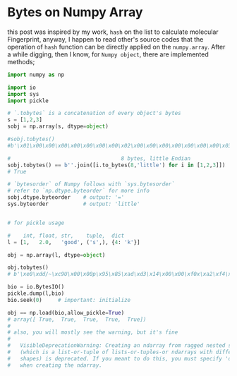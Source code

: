 ---
---

# Bytes on Numpy Array


this post was inspired by my work, `hash` on the list to calculate molecular Fingerprint, anyway, I happen to read other's source codes that the operation of `hash` function can be directly applied on the `numpy.array`. After a while digging, then I know, for `Numpy object`, there are implemented methods;

```python
import numpy as np

import io
import sys
import pickle

# `.tobytes` is a concatenation of every object's bytes
s = [1,2,3]
sobj = np.array(s, dtype=object)

#sobj.tobytes()
#b'\x01\x00\x00\x00\x00\x00\x00\x00\x02\x00\x00\x00\x00\x00\x00\x00\x03\x00\x00\x00\x00\x00\x00\x00'

#                                   8 bytes, little Endian
sobj.tobytes() == b''.join([i.to_bytes(8,'little') for i in [1,2,3]])
# True

# `bytesorder` of Numpy follows with `sys.bytesorder`
# refer to `np.dtype.byteorder` for more info
sobj.dtype.byteorder    # output: '='
sys.byteorder           # output: 'little'


# for pickle usage

#    int, float, str,    tuple,  dict
l = [1,   2.0,   'good', ('s',), {4: 'k'}]

obj = np.array(l, dtype=object)

obj.tobytes()
# b'\xe0\xdd/~\xc9U\x00\x00p\x95\x85\xad\xd3\x14\x00\x00\xf0x\xa2\xf4\xd3\x14\x00\x00\x10cQ\xad\xd3\x14\x00\x00\xc0\\;\xad\xd3\x14\x00\x00'

bio = io.BytesIO()
pickle.dump(l,bio)
bio.seek(0)     # important: initialize

obj == np.load(bio,allow_pickle=True)
# array([ True,  True,  True,  True,  True])
#
# also, you will mostly see the warning, but it's fine
#
#   VisibleDeprecationWarning: Creating an ndarray from ragged nested sequences
#   (which is a list-or-tuple of lists-or-tuples-or ndarrays with different lengths or
#   shapes) is deprecated. If you meant to do this, you must specify 'dtype=object'
#   when creating the ndarray.
```





